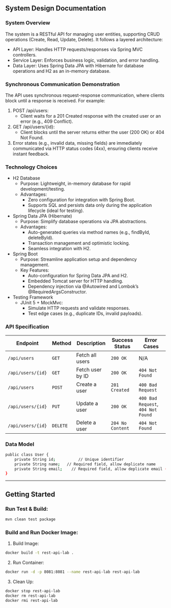 ## System Design Documentation
### System Overview
The system is a RESTful API for managing user entities, 
supporting CRUD operations (Create, Read, Update, Delete). 
It follows a layered architecture:
- API Layer: Handles HTTP requests/responses via Spring MVC controllers.
- Service Layer: Enforces business logic, validation, and error handling.
- Data Layer: Uses Spring Data JPA with Hibernate for database operations and H2 as an in-memory database.
### Synchronous Communication Demonstration
The API uses synchronous request-response communication, where clients block until a response is received. 
For example:
1. POST /api/users:
   - Client waits for a 201 Created response with the created user or an error (e.g., 409 Conflict).
2. GET /api/users/{id}:
   - Client blocks until the server returns either the user (200 OK) or 404 Not Found.
3. Error states (e.g., invalid data, missing fields) are immediately communicated via HTTP status codes (4xx), ensuring clients receive instant feedback.
### Technology Choices
- H2 Database
  - Purpose: Lightweight, in-memory database for rapid development/testing.
  - Advantages:
     - Zero configuration for integration with Spring Boot.
     - Supports SQL and persists data only during the application lifecycle (ideal for testing).
- Spring Data JPA (Hibernate)
  - Purpose: Simplify database operations via JPA abstractions.
  - Advantages:
     - Auto-generated queries via method names (e.g., findById, deleteById).
     - Transaction management and optimistic locking.
     - Seamless integration with H2.
- Spring Boot
  - Purpose: Streamline application setup and dependency management.
  - Key Features:
     - Auto-configuration for Spring Data JPA and H2.
     - Embedded Tomcat server for HTTP handling.
     - Dependency injection via @Autowired and Lombok’s @RequiredArgsConstructor.
- Testing Framework
  - JUnit 5 + MockMvc:
     - Simulate HTTP requests and validate responses.
     - Test edge cases (e.g., duplicate IDs, invalid payloads).
### API Specification

| **Endpoint**            | **Method** | **Description**                              | **Success Status** | **Error Cases**                          |  
|--------------------------|------------|----------------------------------------------|--------------------|------------------------------------------|  
| `/api/users`             | `GET`      | Fetch all users                              | `200 OK`           | N/A                                      |  
| `/api/users/{id}`        | `GET`      | Fetch user by ID                             | `200 OK`           | `404 Not Found`                          |  
| `/api/users`             | `POST`     | Create a user                                | `201 Created`      | `400 Bad Request`       |  
| `/api/users/{id}`        | `PUT`      | Update a user                                | `200 OK`           | `400 Bad Request`, `404 Not Found`       |  
| `/api/users/{id}`        | `DELETE`   | Delete a user                                | `204 No Content`   | `404 Not Found`                          |  "

### Data Model
```bash
public class User {  
    private String id;          // Unique identifier 
    private String name;   // Required field, allow deplicate name
    private String email;    // Required field, allow deplicate email (we allow users to register multiple accounts with same email)
}  
```
---
## Getting Started
### Run Test & Build:

```bash
mvn clean test package
```

### Build and Run Docker Image:

1. Build Image:
```bash
docker build -t rest-api-lab .
```

[//]: # (docker tag rest-api-lab zeli8888/rest-api-lab && docker push zeli8888/rest-api-lab)

2. Run Container:
```bash
docker run -d -p 8081:8081 --name rest-api-lab rest-api-lab
```

[//]: # (Or use my docker image:)

[//]: # (```bash)

[//]: # (docker pull zeli8888/rest-api-lab)

[//]: # (docker run -d -p 8081:8081 --name rest-api-lab zeli8888/rest-api-lab)

[//]: # (```)

3. Clean Up:
```bash
docker stop rest-api-lab
docker rm rest-api-lab
docker rmi rest-api-lab
```